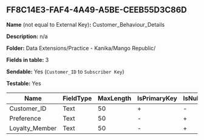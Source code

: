 ## FF8C14E3-FAF4-4A49-A5BE-CEEB55D3C86D

**Name** (not equal to External Key)**:** Customer_Behaviour_Details

**Description:** n/a

**Folder:** Data Extensions/Practice - Kanika/Mango Republic/

**Fields in table:** 3

**Sendable:** Yes (`Customer_ID` to `Subscriber Key`)

**Testable:** Yes

| Name | FieldType | MaxLength | IsPrimaryKey | IsNullable | DefaultValue |
| --- | --- | --- | --- | --- | --- |
| Customer_ID | Text | 50 | + | - |  |
| Preference | Text | 50 | - | + |  |
| Loyalty_Member | Text | 50 | - | + |  |
